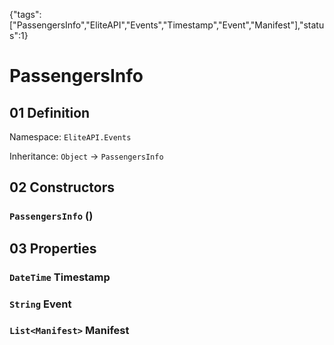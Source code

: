 {"tags":["PassengersInfo","EliteAPI","Events","Timestamp","Event","Manifest"],"status":1}

# PassengersInfo

## 01 Definition

Namespace: `EliteAPI.Events`

Inheritance: `Object` → `PassengersInfo`

## 02 Constructors

### `PassengersInfo` ()

## 03 Properties

### `DateTime` Timestamp

### `String` Event

### `List<Manifest>` Manifest

